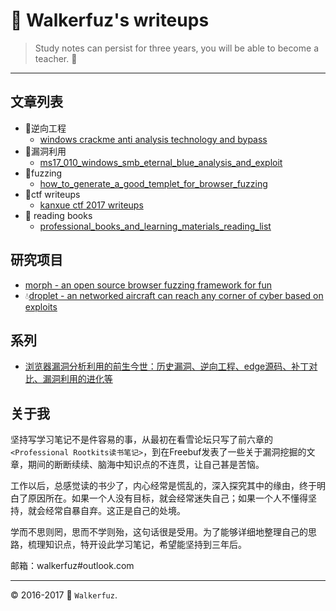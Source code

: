# :moyai: Walkerfuz's writeups

> Study notes can persist for three years, you will be able to become a teacher. :watermelon:

------
## 文章列表

* :key:逆向工程
  * [windows crackme anti analysis technology and bypass](/2017/06/windows_crackme_anti_analysis_technology_and_bypass.md)
* :syringe:漏洞利用
  * [ms17_010_windows_smb_eternal_blue_analysis_and_exploit](/2017/06/ms17_010_windows_smb_eternal_blue_analysis_and_exploit.md)
* :ant:fuzzing
  * [how_to_generate_a_good_templet_for_browser_fuzzing]()
* :jack_o_lantern:ctf writeups
  * [kanxue ctf 2017 writeups](/2017/06/kanxue_ctf_2017_writeups.md)
* :green_book: reading books
  * [professional_books_and_learning_materials_reading_list](/books/professional_books_and_learning_materials_reading_list.md)
  
## 研究项目

* [morph - an open source browser fuzzing framework for fun](https://github.com/walkerfuz/morph)
* :droplet:[droplet - an networked aircraft can reach any corner of cyber based on exploits](https://github.com/walkerfuz/droplet)

## 系列

* [浏览器漏洞分析利用的前生今世：历史漏洞、逆向工程、edge源码、补丁对比、漏洞利用的进化等]()

## 关于我

坚持写学习笔记不是件容易的事，从最初在看雪论坛只写了前六章的`<Professional Rootkits读书笔记>`，到在Freebuf发表了一些关于漏洞挖掘的文章，期间的断断续续、脑海中知识点的不连贯，让自己甚是苦恼。

工作以后，总感觉读的书少了，内心经常是慌乱的，深入探究其中的缘由，终于明白了原因所在。如果一个人没有目标，就会经常迷失自己；如果一个人不懂得坚持，就会经常自暴自弃。这正是自己的处境。

学而不思则罔，思而不学则殆，这句话很是受用。为了能够详细地整理自己的思路，梳理知识点，特开设此学习笔记，希望能坚持到三年后。

邮箱：walkerfuz#outlook.com

------
:copyright: 2016-2017  :rocket: `Walkerfuz`.
